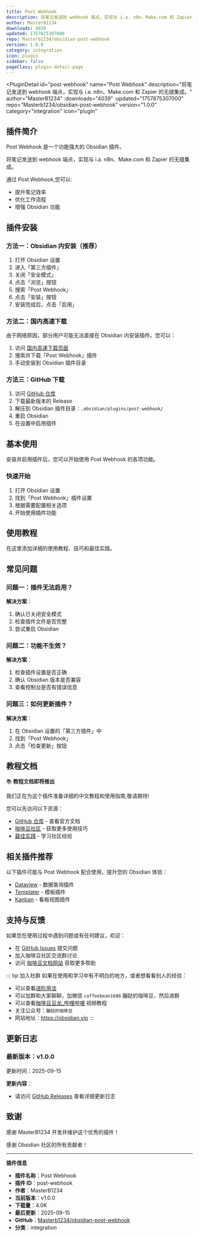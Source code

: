 ```yaml
---
title: Post Webhook
description: 将笔记发送到 webhook 端点，实现与 i.a. n8n、Make.com 和 Zapier 的无缝集成。
author: MasterB1234
downloads: 4039
updated: 1757875307000
repo: Masterb1234/obsidian-post-webhook
version: 1.0.0
category: integration
icon: plugin
sidebar: false
pageClass: plugin-detail-page
---
```


<PluginDetail
  id="post-webhook"
  name="Post Webhook"
  description="将笔记发送到 webhook 端点，实现与 i.a. n8n、Make.com 和 Zapier 的无缝集成。"
  author="MasterB1234"
  :downloads="4039"
  :updated="1757875307000"
  repo="Masterb1234/obsidian-post-webhook"
  version="1.0.0"
  category="integration"
  icon="plugin"
>

<!-- AUTO_GENERATED_START -->
## 插件简介

Post Webhook 是一个功能强大的 Obsidian 插件。

将笔记发送到 webhook 端点，实现与 i.a. n8n、Make.com 和 Zapier 的无缝集成。

通过 Post Webhook,您可以:

- 提升笔记效率
- 优化工作流程
- 增强 Obsidian 功能

<!-- AUTO_GENERATED_END -->

<!-- AUTO_GENERATED_START -->
## 插件安装

### 方法一：Obsidian 内安装（推荐）

1. 打开 Obsidian 设置
2. 进入「第三方插件」
3. 关闭「安全模式」
4. 点击「浏览」按钮
5. 搜索「Post Webhook」
6. 点击「安装」按钮
7. 安装完成后，点击「启用」

### 方法二：国内高速下载

由于网络原因，部分用户可能无法直接在 Obsidian 内安装插件。您可以：

1. 访问 [国内高速下载页面](/zh/documentation/obsidian-plugins-download.html)
2. 搜索并下载「Post Webhook」插件
3. 手动安装到 Obsidian 插件目录

### 方法三：GitHub 下载

1. 访问 [GitHub 仓库](https://github.com/Masterb1234/obsidian-post-webhook)
2. 下载最新版本的 Release
3. 解压到 Obsidian 插件目录：`.obsidian/plugins/post-webhook/`
4. 重启 Obsidian
5. 在设置中启用插件

## 基本使用

安装并启用插件后，您可以开始使用 Post Webhook 的各项功能。

### 快速开始

1. 打开 Obsidian 设置
2. 找到「Post Webhook」插件设置
3. 根据需要配置相关选项
4. 开始使用插件功能

<!-- AUTO_GENERATED_END -->

<!-- CUSTOM_CONTENT_START:tutorial -->
## 使用教程

在这里添加详细的使用教程、技巧和最佳实践。

<!-- CUSTOM_CONTENT_END:tutorial -->

<!-- SHARED_CONTENT_START -->
## 常见问题

### 问题一：插件无法启用？

**解决方案**：
1. 确认已关闭安全模式
2. 检查插件文件是否完整
3. 尝试重启 Obsidian

### 问题二：功能不生效？

**解决方案**：
1. 检查插件设置是否正确
2. 确认 Obsidian 版本是否兼容
3. 查看控制台是否有错误信息

### 问题三：如何更新插件？

**解决方案**：
1. 在 Obsidian 设置的「第三方插件」中
2. 找到「Post Webhook」
3. 点击「检查更新」按钮

## 教程文档

📚 **教程文档即将推出**

我们正在为这个插件准备详细的中文教程和使用指南,敬请期待!

您可以先访问以下资源：
- [GitHub 仓库](https://github.com/Masterb1234/obsidian-post-webhook) - 查看官方文档
- [咖啡豆社区](/zh/bases/) - 获取更多使用技巧
- [最佳实践](/zh/best-practices/) - 学习社区经验

## 相关插件推荐

以下插件可能与 Post Webhook 配合使用，提升您的 Obsidian 体验：

- [Dataview](/zh/plugins/dataview.html) - 数据查询插件
- [Templater](/zh/plugins/templater-obsidian.html) - 模板插件
- [Kanban](/zh/plugins/obsidian-kanban.html) - 看板视图插件

## 支持与反馈

如果您在使用过程中遇到问题或有任何建议，欢迎：

- 在 [GitHub Issues](https://github.com/Masterb1234/obsidian-post-webhook/issues) 提交问题
- 加入咖啡豆社区交流群讨论
- 访问 [咖啡豆文档网站](https://obsidian.vip) 获取更多帮助

::: tip 加入社群
如果在使用和学习中有不明白的地方，或者想看看别人的经验：
- 可以查看[进阶用法](/zh/advanced)
- 可以加群和大家聊聊，加微信 `coffeebean1688` 蹦跶的咖啡豆，然后进群
- 可以查看[咖啡豆豆龙_哔哩哔哩](https://space.bilibili.com/618777356) 视频教程
- 关注公众号：`蹦跶的咖啡豆`
- 网站地址：https://obsidian.vip
:::
<!-- SHARED_CONTENT_END -->

<!-- AUTO_GENERATED_START -->
## 更新日志

### 最新版本：v1.0.0

更新时间：2025-09-15

**更新内容**：
- 请访问 [GitHub Releases](https://github.com/Masterb1234/obsidian-post-webhook/releases) 查看详细更新日志

## 致谢

感谢 MasterB1234 开发并维护这个优秀的插件！

感谢 Obsidian 社区的所有贡献者！

---

**插件信息**
- **插件名称**：Post Webhook
- **插件 ID**：post-webhook
- **作者**：MasterB1234
- **当前版本**：v1.0.0
- **下载量**：4.0K
- **最后更新**：2025-09-15
- **GitHub**：[Masterb1234/obsidian-post-webhook](https://github.com/Masterb1234/obsidian-post-webhook)
- **分类**：integration
<!-- AUTO_GENERATED_END -->

</PluginDetail>

